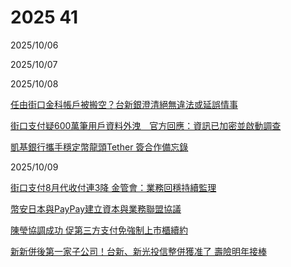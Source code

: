 # 2025 41

2025/10/06

2025/10/07

2025/10/08

[任由街口金科帳戶被搬空？台新銀澄清絕無違法或延誤情事](https://ec.ltn.com.tw/article/breakingnews/5204676)

[街口支付疑600萬筆用戶資料外洩　官方回應：資訊已加密並啟動調查](https://www.scooptw.com/cnews/405034/%E8%A1%97%E5%8F%A3%E6%94%AF%E4%BB%98%E7%96%91600%E8%90%AC%E7%AD%86%E7%94%A8%E6%88%B6%E8%B3%87%E6%96%99%E5%A4%96%E6%B4%A9%E3%80%80%E5%AE%98%E6%96%B9%E5%9B%9E%E6%87%89%EF%BC%9A%E8%B3%87%E8%A8%8A/)

[凱基銀行攜手穩定幣龍頭Tether 簽合作備忘錄](https://www.cna.com.tw/news/afe/202510080104.aspx)

2025/10/09

[街口支付8月代收付連3降 金管會：業務回穩持續監理](https://udn.com/news/story/7239/9060808)

[幣安日本與PayPay建立資本與業務聯盟協議](https://www.ctee.com.tw/news/20251009701672-431201)

[陳瑩協調成功 促第三方支付免強制上市櫃續約](https://www.ctee.com.tw/news/20251009701484-431201)

[新新併後第一家子公司！台新、新光投信整併獲准了 壽險明年接棒](https://udn.com/news/story/7239/9060765)
